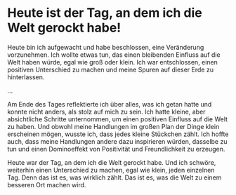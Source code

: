 # Heute ist der Tag, an dem ich die Welt gerockt habe!

Heute bin ich aufgewacht und habe beschlossen, eine Veränderung vorzunehmen. Ich wollte etwas tun, das einen bleibenden Einfluss auf die Welt haben würde, egal wie groß oder klein. Ich war entschlossen, einen positiven Unterschied zu machen und meine Spuren auf dieser Erde zu hinterlassen.

...

Am Ende des Tages reflektierte ich über alles, was ich getan hatte und konnte nicht anders, als stolz auf mich zu sein. Ich hatte kleine, aber absichtliche Schritte unternommen, um einen positiven Einfluss auf die Welt zu haben. Und obwohl meine Handlungen im großen Plan der Dinge klein erscheinen mögen, wusste ich, dass jedes kleine Stückchen zählt. Ich hoffte auch, dass meine Handlungen andere dazu inspirieren würden, dasselbe zu tun und einen Dominoeffekt von Positivität und Freundlichkeit zu erzeugen.

Heute war der Tag, an dem ich die Welt gerockt habe. Und ich schwöre, weiterhin einen Unterschied zu machen, egal wie klein, jeden einzelnen Tag. Denn das ist es, was wirklich zählt. Das ist es, was die Welt zu einem besseren Ort machen wird.